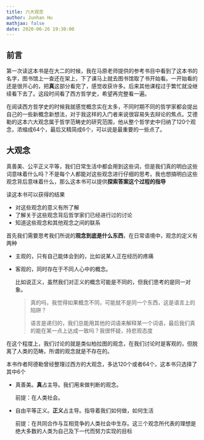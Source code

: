 ```yaml
---
title: 六大观念
author: Junhan Hu
mathjax: false
date: 2020-06-26 19:38:00
---
```


## 前言

第一次读这本书是在大二的时候，我在马原老师提供的参考书目中看到了这本书的名字，图书馆上一查还在架上，下了课马上就去图书馆取了书开始看。一开始看的还是很开心的，把**真**这部分看完了，感觉收获许多。后来其他课程过于繁忙就没继续看下去了。这段时间看了西方哲学史，希望再完整看一遍。

在阅读西方哲学史的时候我就感觉概念实在太多，不同时期不同的哲学家都会提出自己的一些新概念新想法，对于我这样的入门者来说很容易失去辩论的焦点。艾德勒的这本六大观念属于哲学范畴史的研究范围，他从整个哲学史中归纳了120个观念，浓缩成64个，最后又精简成6个，可以说是最重要的一些点了。

## 大观念

真善美、公平正义平等，我们日常生活中都会用到这些词，但是我们真的明白这些词意味着什么吗？不是每个人都能对这些观念进行仔细的思考。我也想搞明白这些观念背后意味着什么，那么这本书可以提供**探索答案这个过程的指导**

读这本书可以获得的结果

* 对这些观念的意义有所了解
* 了解关于这些观念背后哲学家们已经进行过的讨论
* 知道这些观念和其他观念之间的联系

首先我们需要思考我们所说的**观念到底是什么东西**，在日常语境中，观念的定义有两种

* 主观的，只有自己能体会到的，比如说某人正在经历的疼痛

* 客观的，同时存在于不同人心中的概念。

  比如说正义，虽然我们对正义的概念可能是不同的，但我们思考的是同一对象。

  > 真的吗，我觉得如果概念不同，可能就不是同一个东西，这是语言上的陷阱？
  >
  > 语言是递归的，我们总能用其他的词语来解释某一个词语，最后我们真的能在某一点上达成一致吗？我很怀疑，持悲观态度

在这个程度上，我们讨论的就是类似柏拉图的观念，在我们讨论时是客观的，但脱离了人类的范畴，所谓的观念就是不存在的。

本书作者阿德勒曾经整理过西方的大观念，多达120个或者64个，这本书只选择了其中6个

* 真善美。**真**占主导。我们用来做判断的观念。

  前提：在人类社会。

* 自由平等正义。**正义**占主导。指导着我们如何做，如何生活

  前提：在共同合作与互相竞争的人类社会中生存。这三个观念所代表的理想是绝大多数的人类为自己及下一代而努力实现的目标